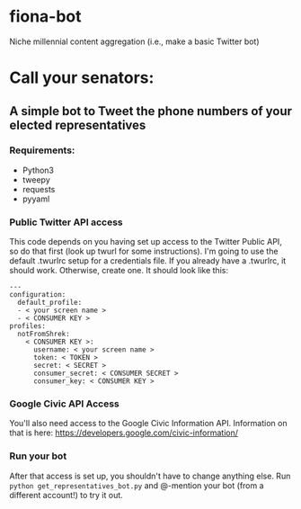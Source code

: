 # fiona-bot
Niche millennial content aggregation (i.e., make a basic Twitter bot)

# Call your senators:
## A simple bot to Tweet the phone numbers of your elected representatives
### Requirements:
- Python3
- tweepy
- requests
- pyyaml
### Public Twitter API access
This code depends on you having set up access to the Twitter Public API, so do that first (look up twurl for some instructions). I'm going to use the default .twurlrc setup for a credentials file. If you already have a .twurlrc, it should work. Otherwise, create one. It should look like this:

    --- 
    configuration: 
      default_profile: 
      - < your screen name >
      - < CONSUMER KEY >
    profiles: 
      notFromShrek: 
        < CONSUMER KEY >: 
          username: < your screen name >
          token: < TOKEN >
          secret: < SECRET >
          consumer_secret: < CONSUMER SECRET >
          consumer_key: < CONSUMER KEY >
### Google Civic API Access
You'll also need access to the Google Civic Information API. Information on that is here: https://developers.google.com/civic-information/

### Run your bot
After that access is set up, you shouldn't have to change anything else. 
Run `python get_representatives_bot.py` and @-mention your bot (from a different account!) to try it out.

